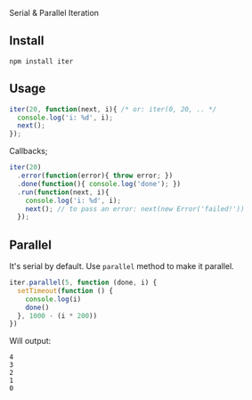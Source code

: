 Serial & Parallel Iteration

## Install

```
npm install iter
```

## Usage

```js
iter(20, function(next, i){ /* or: iter(0, 20, .. */
  console.log('i: %d', i);
  next();
});
```

Callbacks;

```js
iter(20)
  .error(function(error){ throw error; })
  .done(function(){ console.log('done'); })
  .run(function(next, i){
    console.log('i: %d', i);
    next(); // to pass an error: next(new Error('failed!'))
  });
```

## Parallel

It's serial by default. Use `parallel` method to make it parallel.

```js
iter.parallel(5, function (done, i) {
  setTimeout(function () {
    console.log(i)
    done()
  }, 1000 - (i * 200))
})
```

Will output:

```
4
3
2
1
0
```
